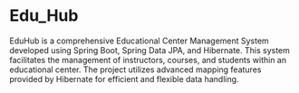 # Edu_Hub
EduHub is a comprehensive Educational Center Management System developed using Spring Boot, Spring Data JPA, and Hibernate. This system facilitates the management of instructors, courses, and students within an educational center. The project utilizes advanced mapping features provided by Hibernate for efficient and flexible data handling.
